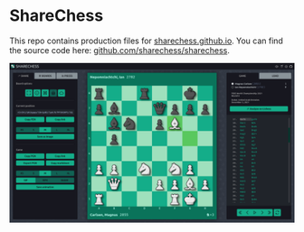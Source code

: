 # ShareChess

This repo contains production files for [sharechess.github.io](https://sharechess.github.io/). You can find the source code here: [github.com/sharechess/sharechess](https://github.com/sharechess/sharechess).

![Screenshot](/img/screenshot.png)
